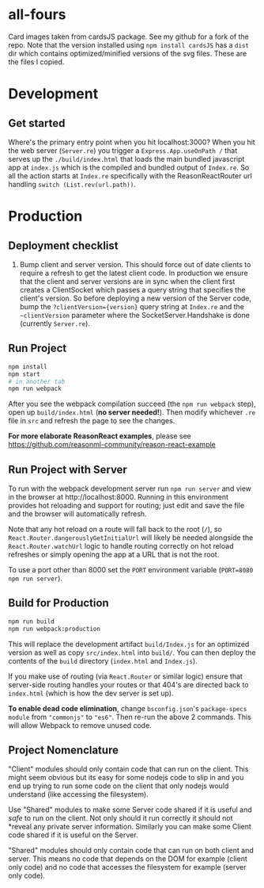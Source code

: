 # all-fours

Card images taken from cardsJS package. See my github for a fork of the repo.
Note that the version installed using `npm install cardsJS` has a `dist` dir
which contains optimized/minified versions of the svg files. These are the
files I copied.

# Development

## Get started
Where's the primary entry point when you hit localhost:3000?
When you hit the web server (`Server.re`) you trigger a `Express.App.useOnPath /` that serves up the `./build/index.html` that loads the main bundled javascript app at `index.js` which is the compiled and bundled output of `Index.re`.
So all the action starts at `Index.re` specifically with the ReasonReactRouter url handling `switch (List.rev(url.path))`.


# Production
## Deployment checklist
1. Bump client and server version. This should force out of date clients to require a refresh to get the latest client code.
In production we ensure that the client and server versions are in sync when the client first creates a ClientSocket which passes a query string that specifies the client's version.
So before deploying a new version of the Server code, bump the `?clientVersion={version}` query string at `Index.re` and the `~clientVersion` parameter where the SocketServer.Handshake is done (currently `Server.re`).

## Run Project

```sh
npm install
npm start
# in another tab
npm run webpack
```

After you see the webpack compilation succeed (the `npm run webpack` step), open up `build/index.html` (**no server needed!**). Then modify whichever `.re` file in `src` and refresh the page to see the changes.

**For more elaborate ReasonReact examples**, please see https://github.com/reasonml-community/reason-react-example

## Run Project with Server

To run with the webpack development server run `npm run server` and view in the browser at http://localhost:8000. Running in this environment provides hot reloading and support for routing; just edit and save the file and the browser will automatically refresh.

Note that any hot reload on a route will fall back to the root (`/`), so `React.Router.dangerouslyGetInitialUrl` will likely be needed alongside the `React.Router.watchUrl` logic to handle routing correctly on hot reload refreshes or simply opening the app at a URL that is not the root.

To use a port other than 8000 set the `PORT` environment variable (`PORT=8080 npm run server`).

## Build for Production

```sh
npm run build
npm run webpack:production
```

This will replace the development artifact `build/Index.js` for an optimized version as well as copy `src/index.html` into `build/`. You can then deploy the contents of the `build` directory (`index.html` and `Index.js`).

If you make use of routing (via `React.Router` or similar logic) ensure that server-side routing handles your routes or that 404's are directed back to `index.html` (which is how the dev server is set up).

**To enable dead code elimination**, change `bsconfig.json`'s `package-specs` `module` from `"commonjs"` to `"es6"`. Then re-run the above 2 commands. This will allow Webpack to remove unused code.

## Project Nomenclature
"Client" modules should only contain code that can run on the client. This
might seem obvious but its easy for some nodejs code to slip in and you end
up trying to run some code on the client that only nodejs would understand
(like accessing the filesystem).

Use "Shared" modules to make some Server code shared if it is useful and
*safe* to run on the client. Not only should it run correctly it should not
*reveal any private server information.
Similarly you can make some Client code shared if it is useful on the Server.

"Shared" modules should only contain code that can run on both client and
server. This means no code that depends on the DOM for example (client only
code) and no code that accesses the filesystem for example (server only
code).

